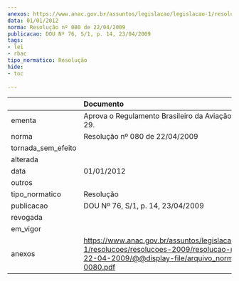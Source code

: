 ```yaml
---
anexos: https://www.anac.gov.br/assuntos/legislacao/legislacao-1/resolucoes/resolucoes-2009/resolucao-no-080-de-22-04-2009/@@display-file/arquivo_norma/RA2009-0080.pdf
data: 01/01/2012
norma: Resolução nº 080 de 22/04/2009
publicacao: DOU Nº 76, S/1, p. 14, 23/04/2009
tags:
- lei
- rbac
tipo_normatico: Resolução
hide: 
- toc 
 
---
```


|                    | Documento                                                                                                                                                       |
|:-------------------|:----------------------------------------------------------------------------------------------------------------------------------------------------------------|
| ementa             | Aprova o Regulamento Brasileiro da Aviação Civil - RBAC 29.                                                                                                     |
| norma              | Resolução nº 080 de 22/04/2009                                                                                                                                  |
| tornada_sem_efeito |                                                                                                                                                                 |
| alterada           |                                                                                                                                                                 |
| data               | 01/01/2012                                                                                                                                                      |
| outros             |                                                                                                                                                                 |
| tipo_normatico     | Resolução                                                                                                                                                       |
| publicacao         | DOU Nº 76, S/1, p. 14, 23/04/2009                                                                                                                               |
| revogada           |                                                                                                                                                                 |
| em_vigor           |                                                                                                                                                                 |
| anexos             | https://www.anac.gov.br/assuntos/legislacao/legislacao-1/resolucoes/resolucoes-2009/resolucao-no-080-de-22-04-2009/@@display-file/arquivo_norma/RA2009-0080.pdf |